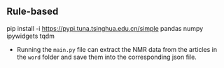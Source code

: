 ## Rule-based
pip install -i https://pypi.tuna.tsinghua.edu.cn/simple pandas numpy ipywidgets tqdm

- Running the ```main.py``` file can extract the NMR data from the articles in the ```word``` folder and save them into the corresponding json file.
